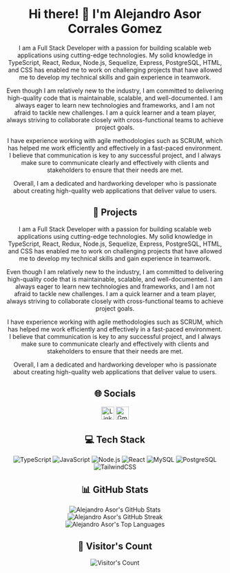 <h1 align="center">Hi there! 👋 I'm Alejandro Asor Corrales Gomez</h1>

<div align="center" style="max-width: 800px; margin: 0 auto;">
  <p>I am a Full Stack Developer with a passion for building scalable web applications using cutting-edge technologies. My solid knowledge in TypeScript, React, Redux, Node.js, Sequelize, Express, PostgreSQL, HTML, and CSS has enabled me to work on challenging projects that have allowed me to develop my technical skills and gain experience in teamwork.</p>
  <p>Even though I am relatively new to the industry, I am committed to delivering high-quality code that is maintainable, scalable, and well-documented. I am always eager to learn new technologies and frameworks, and I am not afraid to tackle new challenges. I am a quick learner and a team player, always striving to collaborate closely with cross-functional teams to achieve project goals.</p>
  <p>I have experience working with agile methodologies such as SCRUM, which has helped me work efficiently and effectively in a fast-paced environment. I believe that communication is key to any successful project, and I always make sure to communicate clearly and effectively with clients and stakeholders to ensure that their needs are met.</p>
  <p>Overall, I am a dedicated and hardworking developer who is passionate about creating high-quality web applications that deliver value to users.</p>
</div>


<h2 align="center">🚀 Projects</h2>

<div style="text-align: center;">
  <p>I am a Full Stack Developer with a passion for building scalable web applications using cutting-edge technologies. My solid knowledge in TypeScript, React, Redux, Node.js, Sequelize, Express, PostgreSQL, HTML, and CSS has enabled me to work on challenging projects that have allowed me to develop my technical skills and gain experience in teamwork.</p>

  <p>Even though I am relatively new to the industry, I am committed to delivering high-quality code that is maintainable, scalable, and well-documented. I am always eager to learn new technologies and frameworks, and I am not afraid to tackle new challenges. I am a quick learner and a team player, always striving to collaborate closely with cross-functional teams to achieve project goals.</p>

  <p>I have experience working with agile methodologies such as SCRUM, which has helped me work efficiently and effectively in a fast-paced environment. I believe that communication is key to any successful project, and I always make sure to communicate clearly and effectively with clients and stakeholders to ensure that their needs are met.</p>

  <p>Overall, I am a dedicated and hardworking developer who is passionate about creating high-quality web applications that deliver value to users.</p>
</div>


<h2 align="center">🌐 Socials</h2>

<p align="center">
  <a href="https://www.linkedin.com/in/aacg/"><img src="https://img.shields.io/badge/LinkedIn-%230077B5.svg?logo=linkedin&logoColor=white" alt="LinkedIn" height="30"></a>
<a href="mailto:alejandroasor@corralesgomez.com"><img src="https://img.shields.io/badge/Gmail-D14836?style=for-the-badge&logo=gmail&logoColor=white" alt="Gmail" height="30"></a>

</p>

<h2 align="center">💻 Tech Stack</h2>

<p align="center">
  <img src="https://img.shields.io/badge/typescript-%23007ACC.svg?style=for-the-badge&logo=typescript&logoColor=white" alt="TypeScript">
  <img src="https://img.shields.io/badge/javascript-%23323330.svg?style=for-the-badge&logo=javascript&logoColor=%23F7DF1E" alt="JavaScript">
<img src="https://img.shields.io/badge/node.js-6DA55F?style=for-the-badge&logo=node.js&logoColor=white" alt="Node.js">
<img src="https://img.shields.io/badge/react-%2320232a.svg?style=for-the-badge&logo=react&logoColor=%2361DAFB" alt="React">
<img src="https://img.shields.io/badge/mysql-%2300f.svg?style=for-the-badge&logo=mysql&logoColor=white" alt="MySQL">
<img src="https://img.shields.io/badge/postgres-%23316192.svg?style=for-the-badge&logo=postgresql&logoColor=white" alt="PostgreSQL">
<img src="https://img.shields.io/badge/TailwindCSS-%2338B2AC.svg?style=for-the-badge&logo=tailwind-css&logoColor=white" alt="TailwindCSS">

</p>
<h2 align="center">📊 GitHub Stats</h2>
<p align="center">
  <img src="https://github-readme-stats.vercel.app/api?username=AlejandroAsor&theme=dark&hide_border=false&include_all_commits=true&count_private=true" alt="Alejandro Asor's GitHub Stats">
  <br>
  <img src="https://github-readme-streak-stats.herokuapp.com/?user=AlejandroAsor&theme=dark&hide_border=false" alt="Alejandro Asor's GitHub Streak">
  <br>
  <img src="https://github-readme-stats.vercel.app/api/top-langs/?username=AlejandroAsor&theme=dark&hide_border=false&include_all_commits=true&count_private=true&layout=compact" alt="Alejandro Asor's Top Languages">
</p>
<h2 align="center">👀 Visitor's Count</h2>
<p align="center">
  <img src="https://visitor-badge.glitch.me/badge?page_id=AlejandroAsor.AlejandroAsor" alt="Visitor's Count">
</p>
<!-- Proudly created with GPRM ( https://gprm.itsvg.in ) -->
